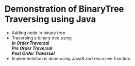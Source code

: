 # Demonstration of BinaryTree Traversing using Java  
* Adding node in binary tree  
* Traversing a binary tree using   
	___In Order Traversal___  
	___Pre Order Traversal___  
	___Post Order Traversal___  
* Implementation is done using Java8 and recursive function